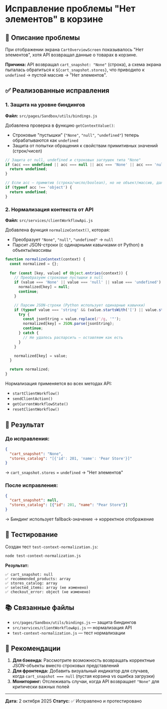 # Исправление проблемы "Нет элементов" в корзине

## 🐛 Описание проблемы

При отображении экрана `CartOverviewScreen` показывалось "Нет элементов", хотя API возвращал данные о товарах в корзине.

**Причина:** API возвращал `cart_snapshot: "None"` (строка), а схема экрана пыталась обратиться к `${cart_snapshot.stores}`, что приводило к `undefined` → пустой массив → "Нет элементов".

## ✅ Реализованные исправления

### 1. Защита на уровне биндингов
**Файл:** `src/pages/Sandbox/utils/bindings.js`

Добавлена проверка в функцию `getContextValue()`:
- Строковые "пустышки" (`"None"`, `"null"`, `"undefined"`) теперь обрабатываются как `undefined`
- Защита от попытки обращения к свойствам примитивных значений (строк/чисел)

```javascript
// Защита от null, undefined и строковых заглушек типа "None"
if (acc === undefined || acc === null || acc === 'None' || acc === 'null' || acc === 'undefined') {
  return undefined;
}

// Если acc — примитив (строка/число/boolean), но не объект/массив, дальше идти нельзя
if (typeof acc !== 'object') {
  return undefined;
}
```

### 2. Нормализация контекста от API
**Файл:** `src/services/clientWorkflowApi.js`

Добавлена функция `normalizeContext()`, которая:
- Преобразует `"None"`, `"null"`, `"undefined"` → `null`
- Парсит JSON-строки (с одинарными кавычками от Python) в объекты/массивы

```javascript
function normalizeContext(context) {
  const normalized = {};
  
  for (const [key, value] of Object.entries(context)) {
    // Преобразуем строковые пустышки в null
    if (value === 'None' || value === 'null' || value === 'undefined') {
      normalized[key] = null;
      continue;
    }

    // Парсим JSON-строки (Python использует одинарные кавычки)
    if (typeof value === 'string' && (value.startsWith('[') || value.startsWith('{'))) {
      try {
        const jsonString = value.replace(/'/g, '"');
        normalized[key] = JSON.parse(jsonString);
        continue;
      } catch {
        // Не удалось распарсить — оставляем как есть
      }
    }

    normalized[key] = value;
  }

  return normalized;
}
```

Нормализация применяется во всех методах API:
- `startClientWorkflow()`
- `sendClientAction()`
- `getCurrentWorkflowState()`
- `resetClientWorkflow()`

## 🎯 Результат

### До исправления:
```json
{
  "cart_snapshot": "None",
  "stores_catalog": "[{'id': 201, 'name': 'Pear Store'}]"
}
```
→ `cart_snapshot.stores` = `undefined` → "Нет элементов"

### После исправления:
```json
{
  "cart_snapshot": null,
  "stores_catalog": [{"id": 201, "name": "Pear Store"}]
}
```
→ Биндинг использует fallback-значение → корректное отображение

## 🧪 Тестирование

Создан тест `test-context-normalization.js`:

```bash
node test-context-normalization.js
```

**Результат:**
```
✅ cart_snapshot: null
✅ recommended_products: array
✅ stores_catalog: array
✅ selected_items: array (не изменено)
✅ checkout_error: object (не изменено)
```

## 📚 Связанные файлы

- `src/pages/Sandbox/utils/bindings.js` — защита биндингов
- `src/services/clientWorkflowApi.js` — нормализация API
- `test-context-normalization.js` — тест нормализации

## 🔮 Рекомендации

1. **Для бэкенда:** Рассмотрите возможность возвращать корректные JSON-объекты вместо строковых представлений
2. **Для фронтенда:** Добавить визуальный индикатор для случаев, когда `cart_snapshot === null` (пустая корзина vs ошибка загрузки)
3. **Мониторинг:** Отслеживать случаи, когда API возвращает `"None"` для критически важных полей

---
**Дата:** 2 октября 2025
**Статус:** ✅ Исправлено и протестировано
